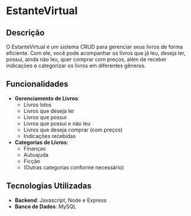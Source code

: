# EstanteVirtual

## Descrição
O EstanteVirtual é um sistema CRUD para gerenciar seus livros de forma eficiente. Com ele, você pode acompanhar os livros que já leu, deseja ler, possui, ainda não leu, quer comprar com preços, além de receber indicações e categorizar os livros em diferentes gêneros.

## Funcionalidades
- **Gerenciamento de Livros**:
  - Livros lidos
  - Livros que deseja ler
  - Livros que possui
  - Livros que possui e não leu
  - Livros que deseja comprar (com preços)
  - Indicações recebidas
- **Categorias de Livros**:
  - Finanças
  - Autoajuda
  - Ficção
  - (Outras categorias conforme necessário)

## Tecnologias Utilizadas

- **Backend**: Javascript, Node e Express
- **Banco de Dados**: MySQL
